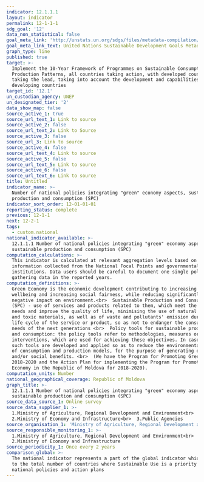 ```yaml
---
indicator: 12.1.1.1
layout: indicator
permalink: 12-1-1-1
sdg_goal: '12'
data_non_statistical: false
goal_meta_link: 'http://unstats.un.org/sdgs/files/metadata-compilation/Metadata-Goal-12.pdf'
goal_meta_link_text: United Nations Sustainable Development Goals Metadata (pdf 782kB)
graph_type: line
published: true
target: >-
  Implement the 10-Year Framework of Programmes on Sustainable Consumption and
  Production Patterns, all countries taking action, with developed countries
  taking the lead, taking into account the development and capabilities of
  developing countries
target_id: '12.1'
un_custodian_agency: UNEP
un_designated_tier: '2'
data_show_map: false
source_active_1: true
source_url_text_1: Link to source
source_active_2: false
source_url_text_2: Link to Source
source_active_3: false
source_url_3: Link to source
source_active_4: false
source_url_text_4: Link to source
source_active_5: false
source_url_text_5: Link to source
source_active_6: false
source_url_text_6: Link to source
title: Untitled
indicator_name: >-
  Number of national policies integrating "green" economy aspects, sustainable
  production and consumption (SPC)
indicator_sort_order: 12-01-01-01
reporting_status: complete
previous: 12-1-1
next: 12-2-1
tags:
  - custom.national
national_indicator_available: >-
  12.1.1.1 Number of national policies integrating "green" economy aspects,
  sustainable production and consumption (SPC)
computation_calculations: >-
  This indicator is calculated at relevant aggregation levels based on the
  information collected from the National Focal Points and governmental
  institutions. Data users should be careful to document one single policy when
  gathering data in the reported years.
computation_definitions: >-
  Green Economy is the economic development contributing to increasing people's
  wellbeing and increasing social fairness, while reducing significantly the
  negative impact on environment.<br>  Sustainable Production and Consumption
  (SPC) - use of services and products related to them, which meet the basic
  needs and improve the quality of life, minimising the use of natural resources
  and toxic materials, as well as of waste and pollutants' emission during the
  life cycle of the service or product, so as not to endanger the consumption
  needs of the next generations <br>  Policy tools for sustainable production
  and consumption: the policy tools refer to methodologies, measures or
  interventions, which are used for achieving these objectives. In case of SPC,
  such tools are developed and applied so as to reduce the environmental impact
  of consumption and production models, for the purpose of generating economic
  and/or social benefits. <br>  (We have the Program for Promoting Green Economy
  2018-2020 and the Action Plan for implementing the Program for Promoting Green
  Economy in the Republic of Moldova for 2018-2020).
computation_units: Number
national_geographical_coverage: Republic of Moldova
graph_title: >-
  12.1.1.1 Number of national policies integrating "green" economy aspects,
  sustainable production and consumption (SPC)
source_data_source_1: Online survey
source_data_supplier_1: >-
  1.Ministry of Agriculture, Regional Development and Environment<br> 
  2.Ministry of Economy and Infrastructure<br>  3.Public Agencies
source_organisation_1: 'Ministry of Agriculture, Regional Development and Environment'
source_responsible_monitoring_1: >-
  1.Ministry of Agriculture, Regional Development and Environment<br> 
  2.Ministry of Economy and Infrastructure
source_periodicity_1: Once every 2 years
comparison_global: >-
  The national indicator represents a part of the global indicator which refers
  to the total number of countries where Sustainable Use is a priority in
  national policies and action plans
---
```

